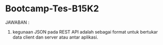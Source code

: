 # Bootcamp-Tes-B15K2

JAWABAN :
1. kegunaan JSON pada REST API adalah sebagai format untuk bertukar data client dan server atau antar aplikasi.
